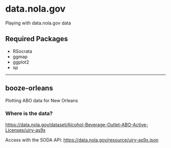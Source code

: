 # data.nola.gov
Playing with data.nola.gov data

## Required Packages
* RSocrata
* ggmap
* ggplot2
* sp

-----------------------------

## booze-orleans
Plotting ABO data for New Orleans

### Where is the data?
https://data.nola.gov/dataset/Alcohol-Beverage-Outlet-ABO-Active-Licenses/uiry-as9x

Access with the SODA API:
https://data.nola.gov/resource/uiry-as9x.json
